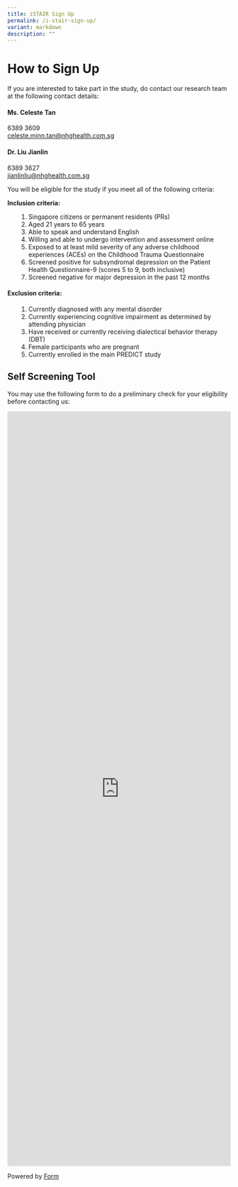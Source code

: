 ```yaml
---
title: iSTAIR Sign Up
permalink: /i-stair-sign-up/
variant: markdown
description: ""
---
```

<h1>How to Sign Up</h1>
<p>If you are interested to take part in the study, do contact our research team at the following contact details:</p>

<h4> Ms. Celeste Tan </h4>
<p style="margin:0">6389 3609</p>
<p style="margin:0"> <a href="mailto:celeste.minn.tan@nhghealth.com.sg">  celeste.minn.tan@nhghealth.com.sg</a></p>

<h4> Dr. Liu Jianlin </h4>
<p style="margin:0">6389 3627</p>
<p style="margin:0"> <a href="mailto:jianlinliu@nhghealth.com.sg">  jianlinliu@nhghealth.com.sg</a></p>

	

<p>You will be eligible for the study if you meet all of the following criteria:</p>

<h4 style="margin:0">Inclusion criteria:</h4>
<ul data-tight="true" class="tight">
<ol>
<li>Singapore citizens or permanent residents (PRs)</li>
<li>Aged 21 years to 65 years</li>
<li>Able to speak and understand English</li>
<li>Willing and able to undergo intervention and assessment online</li>
<li>Exposed to at least mild severity of any adverse childhood experiences (ACEs) on the Childhood Trauma Questionnaire</li>
<li>Screened positive for subsyndromal depression on the Patient Health Questionnaire-9 (scores 5 to 9, both inclusive)</li>
<li>Screened negative for major depression in the past 12 months</li>
</ol>
</ul>


<h4>Exclusion criteria:</h4>
<ul data-tight="true" class="tight">
<ol>
<li> Currently diagnosed with any mental disorder</li>
<li>Currently experiencing cognitive impairment as determined by attending physician</li>
<li>Have received or currently receiving dialectical behavior therapy (DBT)</li>
<li>Female participants who are pregnant</li>
<li>Currently enrolled in the main PREDICT study</li>
</ol>
</ul>

<h2>Self Screening Tool</h2>
<p>You may use the following form to do a preliminary check for your eligibility before contacting us:  </p>

<div class="iframe-wrapper">
<iframe style="width: 100%; height: 1700px" allowfullscreen="true" frameborder="0" src="https://form.gov.sg/68a27d75b4733a3b52cadccf"></iframe>
</div>
<p></p>
<p>Powered by <a href="https://form.gov.sg" rel="noopener noreferrer nofollow" target="_blank">Form</a>
</p>